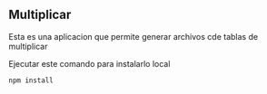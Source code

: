 

## Multiplicar

Esta es una aplicacion que permite generar archivos cde tablas de multiplicar

Ejecutar este comando para instalarlo local


```
npm install
```